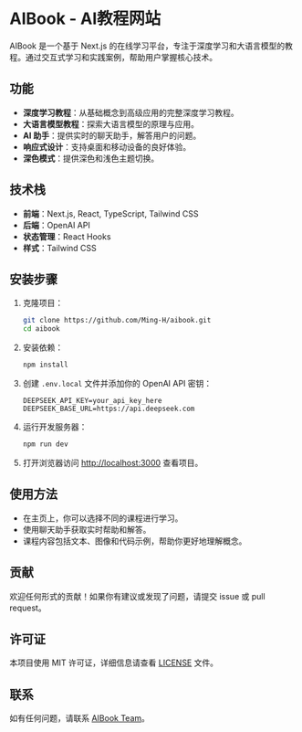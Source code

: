 # AIBook - AI教程网站

AIBook 是一个基于 Next.js 的在线学习平台，专注于深度学习和大语言模型的教程。通过交互式学习和实践案例，帮助用户掌握核心技术。

## 功能

- **深度学习教程**：从基础概念到高级应用的完整深度学习教程。
- **大语言模型教程**：探索大语言模型的原理与应用。
- **AI 助手**：提供实时的聊天助手，解答用户的问题。
- **响应式设计**：支持桌面和移动设备的良好体验。
- **深色模式**：提供深色和浅色主题切换。

## 技术栈

- **前端**：Next.js, React, TypeScript, Tailwind CSS
- **后端**：OpenAI API
- **状态管理**：React Hooks
- **样式**：Tailwind CSS

## 安装步骤

1. 克隆项目：
   ```bash
   git clone https://github.com/Ming-H/aibook.git
   cd aibook
   ```

2. 安装依赖：
   ```bash
   npm install
   ```

3. 创建 `.env.local` 文件并添加你的 OpenAI API 密钥：
   ```plaintext
   DEEPSEEK_API_KEY=your_api_key_here
   DEEPSEEK_BASE_URL=https://api.deepseek.com
   ```

4. 运行开发服务器：
   ```bash
   npm run dev
   ```

5. 打开浏览器访问 [http://localhost:3000](http://localhost:3000) 查看项目。

## 使用方法

- 在主页上，你可以选择不同的课程进行学习。
- 使用聊天助手获取实时帮助和解答。
- 课程内容包括文本、图像和代码示例，帮助你更好地理解概念。

## 贡献

欢迎任何形式的贡献！如果你有建议或发现了问题，请提交 issue 或 pull request。

## 许可证

本项目使用 MIT 许可证，详细信息请查看 [LICENSE](LICENSE) 文件。

## 联系

如有任何问题，请联系 [AIBook Team](mailto:team@aibook.website)。
